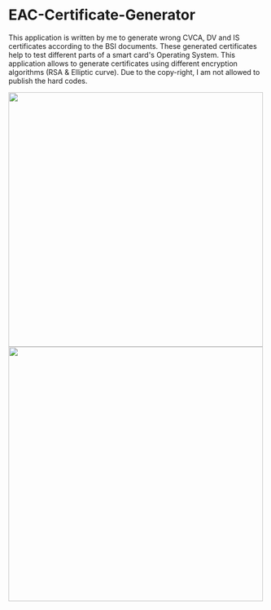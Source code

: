 # EAC-Certificate-Generator
This application is written by me to generate wrong CVCA, DV and IS certificates according to the BSI documents. These generated certificates help to test different parts of a smart card's Operating System. This application allows to generate certificates using different encryption algorithms (RSA &amp; Elliptic curve). Due to the copy-right, I am not allowed to publish the hard codes.
 <p float="left">
  <img src="cert1.jpg" width="500" />
  <img src="cert2.jpg" width=500 /> 
</p>
